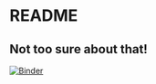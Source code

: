 # README
## Not too sure about that!
[![Binder](https://mybinder.org/badge_logo.svg)](https://mybinder.org/v2/gh/carbuncofeliz/my-first-binder/HEAD)
